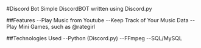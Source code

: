 #Discord Bot
Simple DiscordBOT written using Discord.py

##Features
--Play Music from Youtube
--Keep Track of Your Music Data
--Play Mini Games, such as @rategirl

##Technologies Used
--Python (Discord.py)
--FFmpeg
--SQL/MySQL
